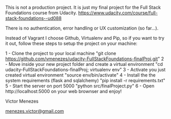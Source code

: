 This is not a production project. It is just my final project for the Full Stack Foundations course from Udacity.
https://www.udacity.com/course/full-stack-foundations--ud088

There is no authentication, error handling or UX customization (so far...).

Instead of Vagrant I choose Github, Virtualenv and Pip, so if you want to try it out, follow these steps to setup the project on your machine:

1 - Clone the project to your local machine "git clone https://github.com/vmenezes/udacity-FullStackFoundations-finalProj.git"
2 - Move inside your new project folder and create a virtual environment "cd udacity-FullStackFoundations-finalProj; virtualenv env"
3 - Activate you just created virtual environment "source env/bin/activate"
4 - Install the the system requirements (flask and sqlalchemy) "pip install -r requirements.txt"
5 - Start the server on port 5000 "python src/finalProject.py"
6 - Open http://localhost:5000 on your web brownser and enjoy!

Victor Menezes

menezes.victor@gmail.com